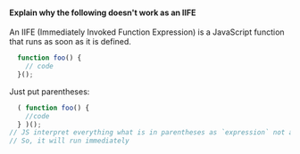 #### Explain why the following doesn't work as an IIFE

An IIFE (Immediately Invoked Function Expression) is a JavaScript function that runs as soon as it is defined.

```js
  function foo() {
    // code
  }();
```

Just put parentheses:

```js
  ( function foo() {
    //code
  } )();
// JS interpret everything what is in parentheses as `expression` not a `statement`.
// So, it will run immediately
```